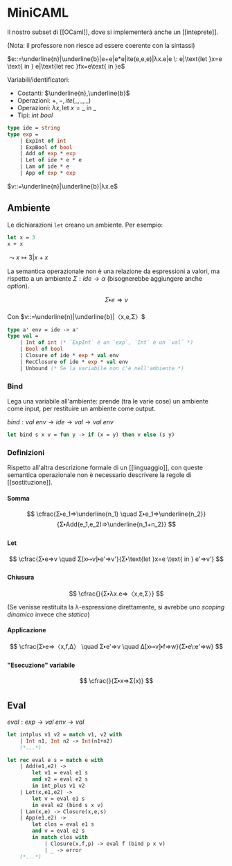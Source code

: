 # MiniCAML

Il nostro subset di [[OCaml]], dove si implementerà anche un [[inteprete]].

(Nota: il professore non riesce ad essere coerente con la sintassi)

$e::=\underline{n}|\underline{b}|e+e|e*e|ite(e,e,e)|λx.e|e \: e|\text{let }x=e \text{ in } e|\text{let rec }fx=e\text{ in }e$

Variabili/identificatori:
- Costanti: $\underline{n},\underline{b}$
- Operazioni: $+,-,ite(\_,\_,\_)$
- Operazioni: $λx, \text{let } x =\_ \text{ in } \_$
- Tipi: $int \: bool$

```OCaml
type ide = string
type exp =
    | ExpInt of int
    | ExpBool of bool
    | Add of exp * exp
    | Let of ide * e * e
    | Lam of ide * e
    | App of exp * exp
```

$v::=\underline{n}|\underline{b}|λx.e$

## Ambiente

Le dichiarazioni `let` creano un ambiente. Per esempio:
```OCaml
let x = 3
x + x
```
$⤳x↦3|x+x$

La semantica operazionale non è una relazione da espressioni a valori, ma rispetto a un ambiente $Σ:ide→α$ (bisognerebbe aggiungere anche $option$).

$$
Σ🢒e⇒v
$$

Con $v::=\underline{n}|\underline{b}|〈x,e,Σ〉$

```OCaml
type a' env = ide -> a'
type val =
    | Int of int (* `ExpInt` è un `exp`, `Int` è un `val` *)
    | Bool of bool
    | Closure of ide * exp * val env
    | RecClosure of ide * exp * val env
    | Unbound (* Se la variabile non c'è nell'ambiente *)
```

### Bind

Lega una variabile all'ambiente: prende (tra le varie cose) un ambiente come input, per restituire un ambiente come output.

$bind:val\:env→ide→val→val\:env$

```OCaml
let bind s x v = fun y -> if (x = y) then v else (s y)
```

### Definizioni
Rispetto all'altra descrizione formale di un [[linguaggio]], con queste semantica operazionale non è necessario descrivere la regole di [[sostituzione]].

#### Somma
$$
\cfrac{Σ🢒e_1⇒\underline{n_1} \quad Σ🢒e_1⇒\underline{n_2}}{Σ🢒Add(e_1,e_2)⇒\underline{n_1+n_2}}
$$

#### Let
$$
\cfrac{Σ🢒e⇒v \quad Σ[x↦v]🢒e'⇒v'}{Σ🢒\text{let }x=e \text{ in } e'⇒v'}
$$

#### Chiusura
$$
\cfrac{}{Σ🢒λx.e⇒〈x,e,Σ〉}
$$
(Se venisse restituita la λ-espressione direttamente, si avrebbe uno *scoping dinamico* invece che *statico*)

#### Applicazione
$$
\cfrac{Σ🢒e⇒〈x,f,Δ〉 \quad Σ🢒e'⇒v \quad Δ[x↦v]🢒f⇒w}{Σ🢒e\:e'⇒w}
$$

#### "Esecuzione" variabile
$$
\cfrac{}{Σ🢒x⇒Σ(x)}
$$

## Eval

$eval:exp→val\:env→val$

```OCaml
let intplus v1 v2 = match v1, v2 with
    | Int n1, Int n2 -> Int(n1+n2)
    (*...*)

let rec eval e s = match e with
    | Add(e1,e2) ->
	    let v1 = eval e1 s
	    and v2 = eval e2 s
	    in int_plus v1 v2
	| Let(x,e1,e2) ->
	    let v = eval e1 s
	    in eval e2 (bind s x v)
	| Lam(x,e) -> Closure(x,e,s)
	| App(e1,e2) ->
	    let clos = eval e1 s
	    and v = eval e2 s
	    in match clos with
	        | Closure(x,f,p) -> eval f (bind p x v)
	        | _ -> error
	(*...*)
```
